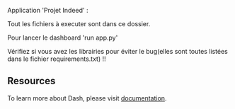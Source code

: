 
Application 'Projet Indeed' : 

Tout les fichiers à executer sont dans ce dossier.

Pour lancer le dashboard 'run app.py'

Vérifiez si vous avez les librairies pour éviter le bug(elles sont toutes listées dans le fichier requirements.txt) !! 

## Resources

To learn more about Dash, please visit [documentation](https://plot.ly/dash).
